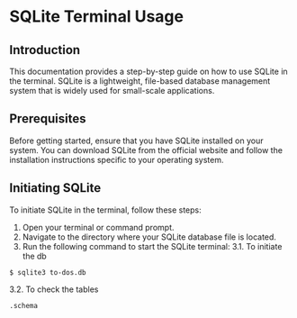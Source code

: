 # SQLite Terminal Usage

## Introduction

This documentation provides a step-by-step guide on how to use SQLite in the terminal. SQLite is a lightweight, file-based database management system that is widely used for small-scale applications.

## Prerequisites

Before getting started, ensure that you have SQLite installed on your system. You can download SQLite from the official website and follow the installation instructions specific to your operating system.

## Initiating SQLite

To initiate SQLite in the terminal, follow these steps:

1. Open your terminal or command prompt.
2. Navigate to the directory where your SQLite database file is located.
3. Run the following command to start the SQLite terminal:
3.1. To initiate the db
```
$ sqlite3 to-dos.db
```
3.2. To check the tables 
```
.schema
```
